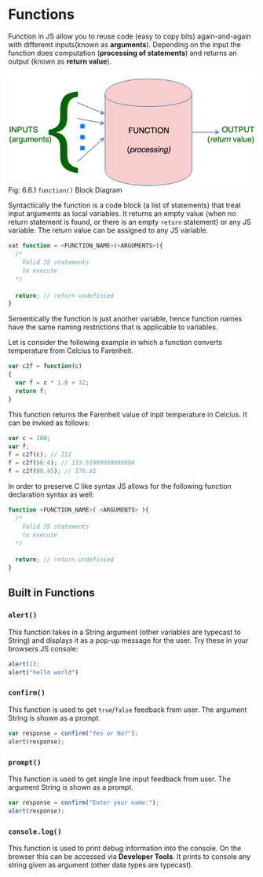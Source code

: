 # Functions

Function in JS allow you to reuse code (easy to copy bits)
again-and-again with differemt inputs(known as **arguments**).
Depending on the input the function does computation (**processing of
statements**) and returns an output (known as **return value**).

 <img style="display:block;margin:auto" src='../../imgs/functionBD.png'>    
 <figcaption> Fig: 6.6.1 <code>function()</code> Block Diagram</figcaption>               

Syntactically the function is a code block (a list of statements) that
treat input arguments as local variables. It returns an empty
value (when no return statement is found, or there is an empty `return`
statement) or any JS variable. The return value can be assigned to any JS
variable.

```js
vat function = <FUNCTION_NAME>(<ARGUMENTS>){
  /*
    Valid JS statements
    to execute
  */

  return; // return undefinied
}
```

Sementically the function is just another variable, hence function names
have the same naming restrictions that is applicable to variables.

Let is consider the following example in which a function converts
temperature from Celcius to Farenheit.

```js
var c2f = function(c)
{
  var f = c * 1.8 + 32;
  return f;
}
```

This function returns the Farenheit value of inpit temperature in
Celcius. It can be invked as follows:

```js
var c = 100;
var f;
f = c2f(c); // 212
f = c2f(56.4); // 133.51999999999998
f = c2f(80.45); // 176.81
```

In order to preserve C like syntax JS allows for the following function
declaration syntax as well:

```js
function <FUNCTION_NAME>( <ARGUMENTS> ){
  /*
    Valid JS statements
    to execute
  */

  return; // return undefinied
}

```


## Built in Functions

### `alert()`
This function takes in a String argument (other variables are typecast
to String) and displays it as a pop-up message
for the user. Try these in your browsers JS console:

```js
alert(1);
alert("hello world")
```

### `confirm()`

This function is used to get `true`/`false` feedback from user. The argument
String is shown as a prompt.

```js
var response = confirm("Yes or No?");
alert(response);
```

### `prompt()`

This function is used to get single line input feedback from user. The argument
String is shown as a prompt.

```js
var response = confirm("Enter your name:");
alert(response);
```

### `console.log()`

This function is used to print debug information into the console. On
the browser this can be accessed via **Developer Tools**. It prints to
console any string given as argument (other data types are typecast).

